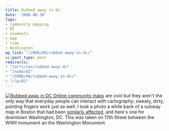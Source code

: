 ```yaml
---
title: Rubbed away in DC
date: '2006-08-30'
tags:
- community mapping
- DC
- elements
- map
- time
- Washington
wp_link: "/2006/08/rubbed-away-in-dc/"
wp:post_type: post
redirects:
- "/articles/rubbed-away-dc"
- "/node/92"
- "/2006/08/rubbed-away-in-dc/"
- "/?p=92"
---
```


  [ ![Rubbed away in DC](http://static.flickr.com/94/229805371_72e59c0279.jpg) ](http://www.flickr.com/photos/bensheldon/229805371/ "Photo Sharing")
  [Online community maps](http://mappingaccess.com "a directory of Cable Access Television stations") are cool but they aren't the only way that everyday people can interact with cartography; sweaty, dirty, pointing fingers work just as well. I took a photo a while back of a subway map in Boston that had been [similarly affected](http://island94.org/node/9), and here's one for downtown Washington, DC. This was taken on 17th Street between the WWII monument an the Washington Monument.
